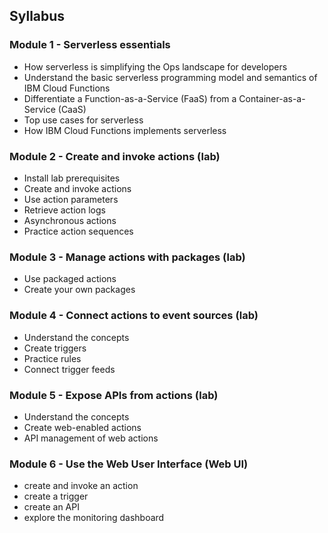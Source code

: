 <!--
#
# Licensed to the Apache Software Foundation (ASF) under one or more
# contributor license agreements.  See the NOTICE file distributed with
# this work for additional information regarding copyright ownership.
# The ASF licenses this file to You under the Apache License, Version 2.0
# (the "License"); you may not use this file except in compliance with
# the License.  You may obtain a copy of the License at
#
#     http://www.apache.org/licenses/LICENSE-2.0
#
# Unless required by applicable law or agreed to in writing, software
# distributed under the License is distributed on an "AS IS" BASIS,
# WITHOUT WARRANTIES OR CONDITIONS OF ANY KIND, either express or implied.
# See the License for the specific language governing permissions and
# limitations under the License.
#
-->

## Syllabus

### Module 1 - Serverless essentials

- How serverless is simplifying the Ops landscape for developers
- Understand the basic serverless programming model and semantics of IBM Cloud Functions
- Differentiate a Function-as-a-Service (FaaS) from a Container-as-a-Service (CaaS)
- Top use cases for serverless
- How IBM Cloud Functions implements serverless

### Module 2 - Create and invoke actions (lab)

- Install lab prerequisites
- Create and invoke actions
- Use action parameters
- Retrieve action logs
- Asynchronous actions
- Practice action sequences

### Module 3 - Manage actions with packages (lab)

- Use packaged actions
- Create your own packages

### Module 4 - Connect actions to event sources (lab)

- Understand the concepts
- Create triggers
- Practice rules
- Connect trigger feeds

### Module 5 - Expose APIs from actions (lab)

- Understand the concepts
- Create web-enabled actions
- API management of web actions

### Module 6 - Use the Web User Interface (Web UI)

- create and invoke an action
- create a trigger
- create an API
- explore the monitoring dashboard

